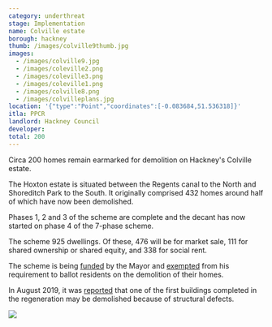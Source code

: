 ```yaml
---
category: underthreat
stage: Implementation 
name: Colville estate 
borough: hackney
thumb: /images/colville9thumb.jpg
images:
  - /images/colville9.jpg
  - /images/coleville2.png
  - /images/coleville3.png
  - /images/coleville1.png
  - /images/colville8.png
  - /images/colvilleplans.jpg
location: '{"type":"Point","coordinates":[-0.083684,51.536318]}'
itla: PPCR
landlord: Hackney Council
developer:
total: 200
---
```

Circa 200 homes remain earmarked for demolition on Hackney's Colville estate.

The Hoxton estate is situated between the Regents canal to the North and Shoreditch Park to the South. It originally comprised 432 homes around half of which have now been demolished.

Phases 1, 2 and 3 of the scheme are complete and the decant has now started on phase 4 of the 7-phase scheme.

The scheme 925 dwellings. Of these, 476 will be for market sale, 111 for shared ownership or shared equity, and 338 for social rent.

The scheme is being [funded](/approved/funding) by the Mayor and [exempted](/approved/ballotexemptions) from his requirement to ballot residents on the demolition of their homes.

In August 2019, it was [reported](https://www.hackneygazette.co.uk/news/bridport-house-tenants-told-hoxton-block-could-be-demolished-rather-than-repaired-1-6243329) that one of the first buildings completed in the regeneration may be demolished because of structural defects.

<img src="/images/bridport.png" class="img-fluid rounded img-thumbnail">
